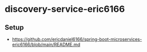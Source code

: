 # discovery-service-eric6166

## Setup
- https://github.com/ericdaniel6166/spring-boot-microservices-eric6166/blob/main/README.md
